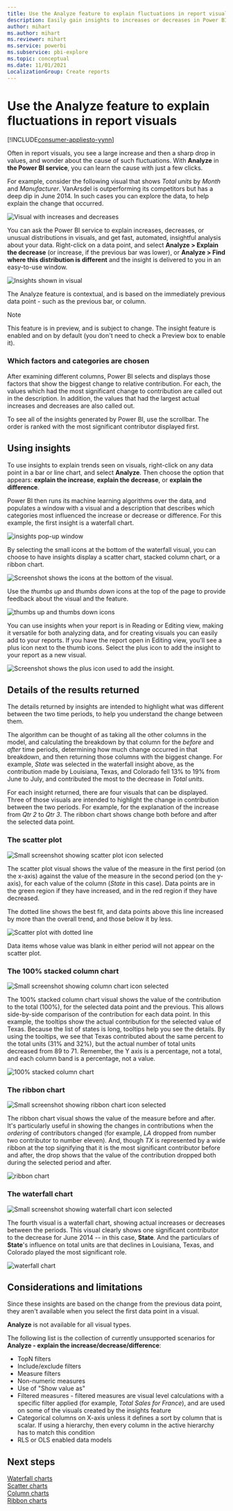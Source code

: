 ```yaml
---
title: Use the Analyze feature to explain fluctuations in report visuals 
description: Easily gain insights to increases or decreases in Power BI service
author: mihart
ms.author: mihart
ms.reviewer: mihart
ms.service: powerbi
ms.subservice: pbi-explore
ms.topic: conceptual
ms.date: 11/01/2021
LocalizationGroup: Create reports
---
```

# Use the Analyze feature to explain fluctuations in report visuals

[!INCLUDE[consumer-appliesto-yynn](../includes/consumer-appliesto-yynn.md)]

Often in report visuals, you see a large increase and then a sharp drop in values, and wonder about the cause of such fluctuations. With **Analyze** in **the Power BI service**, you can learn the cause with just a few clicks.

For example, consider the following visual that shows *Total units* by *Month* and *Manufacturer*. VanArsdel is outperforming its competitors but has a deep dip in June 2014. In such cases you can explore the data, to help explain the change that occurred. 

![Visual with increases and decreases](media/end-user-analyze-visuals/power-bi-line-chart.png)

You can ask the Power BI service to explain increases, decreases, or unusual distributions in visuals, and get fast, automated, insightful analysis about your data. Right-click on a data point, and select **Analyze > Explain the decrease** (or increase, if the previous bar was lower), or **Analyze > Find where this distribution is different** and the insight is delivered to you in an easy-to-use window.

![Insights shown in visual](media/end-user-analyze-visuals/power-bi-decrease.png)

The Analyze feature is contextual, and is based on the immediately previous data point - such as the previous bar, or column.

> [!NOTE]
> This feature is in preview, and is subject to change. The insight feature is enabled and on by default (you don't need to check a Preview box to enable it).

### Which factors and categories are chosen

After examining different columns, Power BI selects and displays those factors that show the biggest change to relative contribution. For each, the values which had the most significant change to contribution are called out in the description. In addition, the values that had the largest actual increases and decreases are also called out.

To see all of the insights generated by Power BI, use the scrollbar. The order is ranked with the most significant contributor displayed first. 

## Using insights
To use insights to explain trends seen on visuals, right-click on any data point in a bar or line chart, and select **Analyze**. Then choose the option that appears: **explain the increase**, **explain the decrease**, or **explain the difference**.

Power BI then runs its machine learning algorithms over the data, and populates a window with a visual and a description that describes which categories most influenced the increase or decrease or difference.  For this example, the first insight is a waterfall chart.

![insights pop-up window](media/end-user-analyze-visuals/power-bi-insight.png)

By selecting the small icons at the bottom of the waterfall visual, you can choose to have insights display a scatter chart, stacked column chart, or a ribbon chart.

![Screenshot shows the icons at the bottom of the visual.](media/end-user-analyze-visuals/power-bi-options.png)

Use the *thumbs up* and *thumbs down* icons at the top of the page to provide feedback about the visual and the feature.  

![thumbs up and thumbs down icons](media/end-user-analyze-visuals/power-bi-thumbs.png)


You can use insights when your report is in Reading or Editing view, making it versatile for both analyzing data, and for creating visuals you can easily add to your reports. If you have the report open in Editing view, you'll see a plus icon next to the thumb icons. Select the plus icon to add the insight to your report as a new visual. 

![Screenshot shows the plus icon used to add the insight.](media/end-user-analyze-visuals/power-bi-add-visual.png)

## Details of the results returned

The details returned by insights are intended to highlight what was different between the two time periods, to help you understand the change between them.  

The algorithm can be thought of as taking all the other columns in the model, and calculating the breakdown by that column for the *before* and *after* time periods, determining how much change occurred in that breakdown, and then returning those columns with the biggest change. For example, *State* was selected in the waterfall insight above, as the contribution made by Louisiana, Texas, and Colorado fell 13% to 19% from June to July, and contributed the most to the decrease in *Total units*.  

For each insight returned, there are four visuals that can be displayed. Three of those visuals are intended to highlight the change in contribution between the two periods. For example, for the explanation of the increase from *Qtr 2* to *Qtr 3*. The ribbon chart shows change both  before and after the selected data point.

### The scatter plot

![Small screenshot showing scatter plot icon selected](media/end-user-analyze-visuals/power-bi-scatter-icon.png)

The scatter plot visual shows the value of the measure in the first period (on the x-axis) against the value of the measure in the second period (on the y-axis), for each value of the column (*State* in this case). Data points are in the green region if they have increased, and in the red region if they have decreased. 

The dotted line shows the best fit, and data points above this line increased by more than the overall trend, and those below it by less.  

![Scatter plot with dotted line](media/end-user-analyze-visuals/power-bi-scatter.png)

Data items whose value was blank in either period will not appear on the scatter plot.

### The 100% stacked column chart

![Small screenshot showing column chart icon selected](media/end-user-analyze-visuals/power-bi-column-icon.png)

The 100% stacked column chart visual shows the value of the contribution to the total (100%), for the selected data point and the previous. This allows side-by-side comparison of the contribution for each data point. In this example, the tooltips show the actual contribution for the selected value of Texas. Because the list of states is long, tooltips help you see the details. By using the tooltips, we see that Texas contributed about the same percent to the total units (31% and 32%), but the actual number of total units decreased from 89 to 71. Remember, the Y axis is a percentage, not a total, and each column band is a percentage, not a value. 

![100% stacked column chart](media/end-user-analyze-visuals/power-bi-stacked.png)

### The ribbon chart

![Small screenshot showing ribbon chart icon selected](media/end-user-analyze-visuals/power-bi-ribbon-icon.png)

The ribbon chart visual shows the value of the measure before and after. It's particularly useful in showing the changes in contributions when the *ordering* of contributors changed (for example, *LA* dropped from number two contributor to number eleven).  And, though *TX* is represented by a wide ribbon at the top signifying that it is the most significant contributor before and after, the drop shows that the value of the contribution dropped both during the selected period and after.

![ribbon chart](media/end-user-analyze-visuals/power-bi-ribbon-tooltip.png)

### The waterfall chart

![Small screenshot showing waterfall chart icon selected](media/end-user-analyze-visuals/power-bi-waterfall-icon.png)

The fourth visual is a waterfall chart, showing actual increases or decreases between the periods. This visual clearly shows one significant contributor to the decrease for June 2014 -- in this case, **State**. And the particulars of **State**'s influence on total units are that declines in Louisiana, Texas, and Colorado played the most significant role.      

![waterfall chart](media/end-user-analyze-visuals/power-bi-insight.png)


 



## Considerations and limitations
Since these insights are based on the change from the previous data point, they aren't available when you select the first data point in a visual. 

**Analyze** is not available for all visual types. 

The following list is the collection of currently unsupported scenarios for **Analyze - explain the increase/decrease/difference**:

* TopN filters
* Include/exclude filters
* Measure filters
* Non-numeric measures
* Use of "Show value as"
* Filtered measures - filtered measures are visual level calculations with a specific filter applied (for example, *Total Sales for France*), and are used on some of the visuals created by the insights feature
* Categorical columns on X-axis unless it defines a sort by column that is scalar. If using a hierarchy, then every column in the active hierarchy has to match this condition
* RLS or OLS enabled data models


## Next steps
[Waterfall charts](../visuals/power-bi-visualization-waterfall-charts.md)    
[Scatter charts](../visuals/power-bi-visualization-scatter.md)    
[Column charts](../visuals/power-bi-report-visualizations.md)    
[Ribbon charts](../visuals/desktop-ribbon-charts.md)
